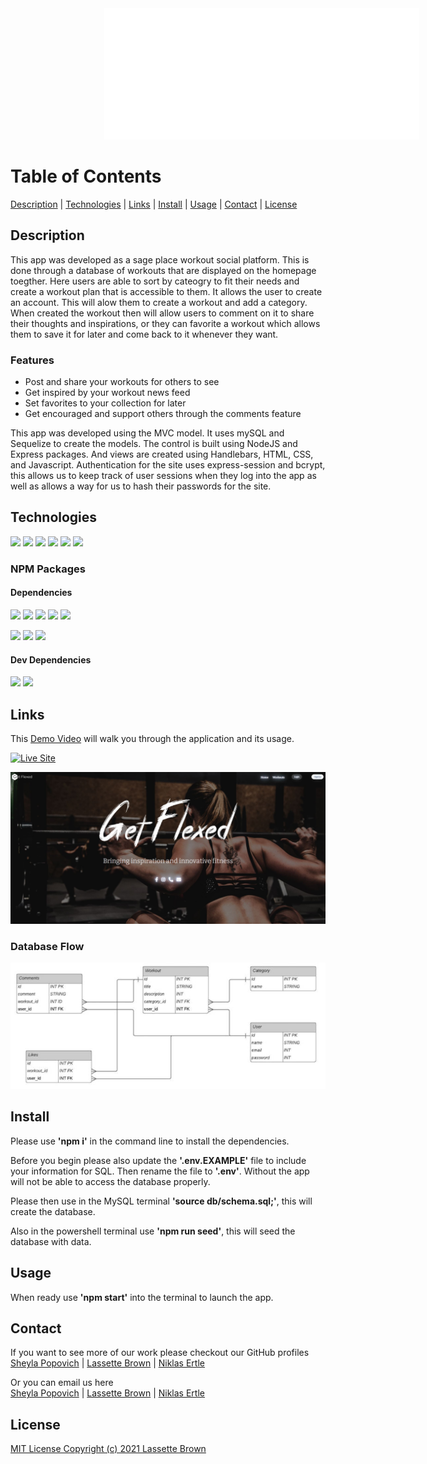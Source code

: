 <img src="./public/images/text-font.png" width="930" height="210" style="margin-left: 150px"/>

# **Table of Contents**
[Description](#description) | 
[Technologies](#technologies) | 
[Links](#links) |
[Install](#install) |
[Usage](#usage) |
[Contact](#contact) |
[License](#license)

## **Description**
This app was developed as a sage place workout social platform. This is done through a database of workouts that are displayed on the homepage toegther. Here users are able to sort by cateogry to fit their needs and create a workout plan that is accessible to them. It allows the user to create an account. This will alow them to create a workout and add a category. When created the workout then will allow users to comment on it to share their thoughts and inspirations, or they can favorite a workout which allows them to save it for later and come back to it whenever they want.

### **Features**
* Post and share your workouts for others to see
* Get inspired by your workout news feed
* Set favorites to your collection for later
* Get encouraged and support others through the comments feature

This app was developed using the MVC model. It uses mySQL and Sequelize to create the models. The control is built using NodeJS and Express packages. And views are created using Handlebars, HTML, CSS, and Javascript. Authentication for the site uses express-session and bcrypt, this allows us to keep track of user sessions when they log into the app as well as allows a way for us to hash their passwords for the site.

## **Technologies**
<p>
    <img src="https://img.shields.io/badge/HTML-yellow" />
    <img src="https://img.shields.io/badge/CSS-blue" />
    <img src="https://img.shields.io/badge/Javascript-orange" />
    <img src="https://img.shields.io/badge/NodeJS-red" />
    <img src="https://img.shields.io/badge/mySQL-purple"  />
    <img src="https://img.shields.io/badge/Handlebars-pink"  />
</p>

### NPM Packages
#### Dependencies
<p>
    <img src="https://img.shields.io/badge/bcrypt-red" />
    <img src="https://img.shields.io/badge/dotenv-orange" />
    <img src="https://img.shields.io/badge/express-yellow" />
    <img src="https://img.shields.io/badge/mySQL2-blue" />
    <img src="https://img.shields.io/badge/Sequelize-purple"  />
</p>
<p>
    <img src="https://img.shields.io/badge/Express Session-pink"  />
    <img src="https://img.shields.io/badge/Express Handlebars-white"  />
    <img src="https://img.shields.io/badge/Bulma Modal FX-lightgreen"  />
</p>

#### Dev Dependencies
<p>
    <img src="https://img.shields.io/badge/Nodemon-red" />
    <img src="https://img.shields.io/badge/Morgan-purple"  />
</p>

## **Links** 
This [Demo Video](https://youtu.be/O_QxmIW4zg8) will walk you through the application and its usage.

<p>
    <a href="https://get-flexed.herokuapp.com/"><img src="https://img.shields.io/badge/-👉 See Live Site-success?style=for-the-badge"  alt="Live Site" /></a>
</p>

![Screenshot of Website](./public/images/getflexed-site.JPG)

### Database Flow  
![DatabaseFlow](./public/images/database-structure.JPG)

## **Install**

Please use **'npm i'** in the command line to install the dependencies.

Before you begin please also update the **'.env.EXAMPLE'** file to include your information for SQL. Then rename the file to **'.env'**. Without the app will not be able to access the database properly.

Please then use in the MySQL terminal **'source db/schema.sql;'**, this will create the database.

Also in the powershell terminal use **'npm run seed'**, this will seed the database with data.

## **Usage**
When ready use **'npm start'** into the terminal to launch the app.

## **Contact**
If you want to see more of our work please checkout our GitHub profiles
</br>
[Sheyla Popovich](https://github.com/SheylaPopovich) | [Lassette Brown](https://github.com/LasetteBrown) | [Niklas Ertle](https://github.com/niklasertle)

Or you can email us here
</br>
[Sheyla Popovich](mailto:sheylapopovich@gmail.com) | [Lassette Brown](mailto:lassette.brown@gmail.com) | [Niklas Ertle](mailto:nik.ertle16@gmail.com)

## **License**
[MIT License Copyright (c) 2021 Lassette Brown](LICENSE)